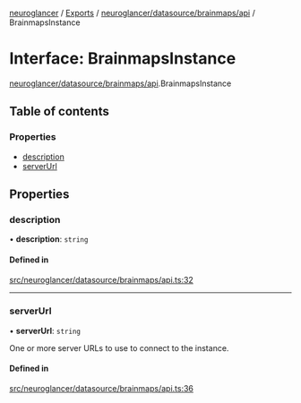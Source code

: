 [neuroglancer](../README.md) / [Exports](../modules.md) / [neuroglancer/datasource/brainmaps/api](../modules/neuroglancer_datasource_brainmaps_api.md) / BrainmapsInstance

# Interface: BrainmapsInstance

[neuroglancer/datasource/brainmaps/api](../modules/neuroglancer_datasource_brainmaps_api.md).BrainmapsInstance

## Table of contents

### Properties

- [description](neuroglancer_datasource_brainmaps_api.BrainmapsInstance.md#description)
- [serverUrl](neuroglancer_datasource_brainmaps_api.BrainmapsInstance.md#serverurl)

## Properties

### description

• **description**: `string`

#### Defined in

[src/neuroglancer/datasource/brainmaps/api.ts:32](https://github.com/ActiveBrainAtlas2/neuroglancer/blob/034b457d/src/neuroglancer/datasource/brainmaps/api.ts#L32)

___

### serverUrl

• **serverUrl**: `string`

One or more server URLs to use to connect to the instance.

#### Defined in

[src/neuroglancer/datasource/brainmaps/api.ts:36](https://github.com/ActiveBrainAtlas2/neuroglancer/blob/034b457d/src/neuroglancer/datasource/brainmaps/api.ts#L36)
